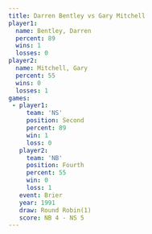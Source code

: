 ```yaml
---
title: Darren Bentley vs Gary Mitchell
player1:               
  name: Bentley, Darren
  percent: 89          
  wins: 1              
  losses: 0            
player2:               
  name: Mitchell, Gary 
  percent: 55          
  wins: 0              
  losses: 1            
games:
 - player1:          
     team: 'NS'      
     position: Second
     percent: 89     
     win: 1          
     loss: 0         
   player2:          
     team: 'NB'      
     position: Fourth
     percent: 55     
     win: 0          
     loss: 1         
   event: Brier        
   year: 1991          
   draw: Round Robin(1)
   score: NB 4 - NS 5  
---
```

